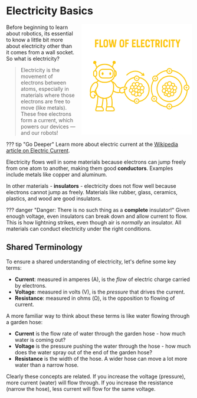 # Electricity Basics

<img src="/images/electrons_flowing_from_one_atom_to_another.png" alt="Robot" style="float: right; margin: 0 0 1em 1em;" width="300">

Before beginning to learn about robotics, its essential to know a little bit more about
electricity other than it comes from a wall socket. So what is electricity?

> Electricity is the movement of electrons between atoms, especially in materials where those
> electrons are free to move (like metals). These free electrons form a current, which powers
> our devices — and our robots!

??? tip "Go Deeper"
    Learn more about electric current at the [Wikipedia article on Electric Current](https://en.wikipedia.org/wiki/Electric_current).

Electricity flows well in some materials because electrons can jump freely from one atom to
another, making them good **conductors**.  Examples include metals like copper and aluminum.

In other materials - **insulators** - electricity does not flow well because electrons cannot
jump as freely. Materials like rubber, glass, ceramics, plastics, and wood are good insulators.

??? danger "Danger: There is no such thing as a **complete** insulator!"
    Given enough voltage, even insulators can break down and allow current to flow. This is how
    lightning strikes, even though air is _normally_ an insulator.  All materials can conduct
    electricity under the right conditions.

## Shared Terminology

To ensure a shared understanding of electricity, let's define some key terms:

- **Current**: measured in amperes (A), is the _flow_ of electric charge carried by electrons.
- **Voltage**: measured in volts (V), is the _pressure_ that drives the current.
- **Resistance**:  measured in ohms (Ω), is the opposition to flowing of current.

A more familiar way to think about these terms is like water flowing through a garden hose:

- **Current** is the flow rate of water through the garden hose - how much water is coming out?
- **Voltage** is the pressure pushing the water through the hose - how much does the water spray
out of the end of the garden hose?
- **Resistance** is the width of the hose. A wider hose can move a lot more water than a narrow hose.

Clearly these concepts are related. If you increase the voltage (pressure), more current (water)
will flow through. If you increase the resistance (narrow the hose), less current will flow for
the same voltage.